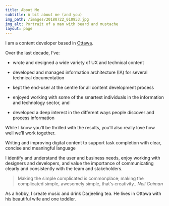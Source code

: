 ```yaml
---
title: About Me
subtitle: A bit about me (and you)
img_path: /images/20180722_010953.jpg
img_alt: Portrait of a man with beard and mustache
layout: page
---
```

I am a content developer based in [Ottawa](https://theplanetd.com/things-to-do-in-ottawa/).

Over the last decade, I’ve:

*   wrote and designed a wide variety of UX and technical content

*   developed and managed information architecture (IA) for several technical documentation

*   kept the end-user at the centre for all content development process

*   enjoyed working with some of the smartest individuals in the information and technology sector, and

*   developed a deep interest in the different ways people discover and process information

While I know you’ll be thrilled with the results, you’ll also really love how well we’ll work together.

Writing and improving digital content to support task completion with clear, concise and meaningful language

I identify and understand the user and business needs, enjoy working with designers and developers, and value the importance of communicating clearly and consistently with the team and stakeholders.

> Making the simple complicated is commonplace; making the complicated simple, awesomely simple, that's creativity.. <cite>Neil Gaiman</cite>

As a hobby, I create music and drink Darjeeling tea.  He lives in Ottawa with his beautiful wife and one toddler.
